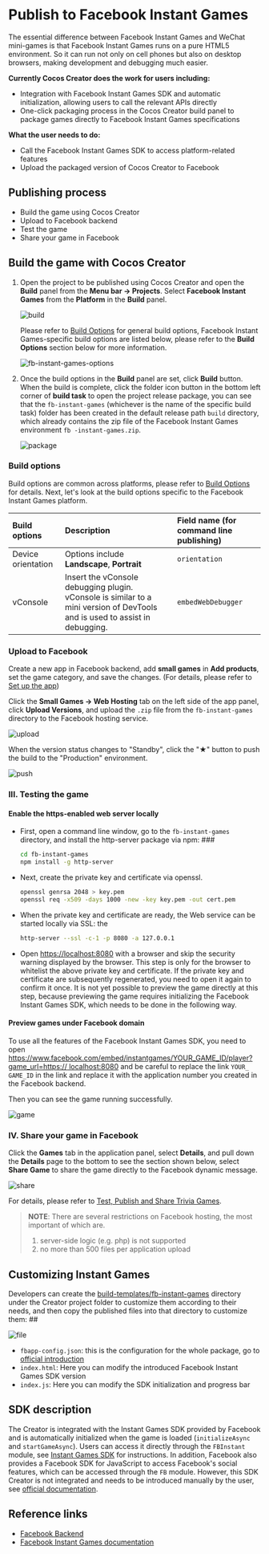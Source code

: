 # Publish to Facebook Instant Games

The essential difference between Facebook Instant Games and WeChat mini-games is that Facebook Instant Games runs on a pure HTML5 environment. So it can run not only on cell phones but also on desktop browsers, making development and debugging much easier.

**Currently Cocos Creator does the work for users including:**

- Integration with Facebook Instant Games SDK and automatic initialization, allowing users to call the relevant APIs directly
- One-click packaging process in the Cocos Creator build panel to package games directly to Facebook Instant Games specifications

**What the user needs to do:**

- Call the Facebook Instant Games SDK to access platform-related features
- Upload the packaged version of Cocos Creator to Facebook

## Publishing process

- Build the game using Cocos Creator
- Upload to Facebook backend
- Test the game
- Share your game in Facebook

## Build the game with Cocos Creator

1. Open the project to be published using Cocos Creator and open the **Build** panel from the **Menu bar -> Projects**. Select **Facebook Instant Games** from the **Platform** in the **Build** panel.

    ![build](./publish-fb-instant-games/build.png)

    Please refer to [Build Options](build-options.md) for general build options, Facebook Instant Games-specific build options are listed below, please refer to the **Build Options** section below for more information.

    ![fb-instant-games-options](./publish-fb-instant-games/build-options.png)

2. Once the build options in the **Build** panel are set, click **Build** button.
    When the build is complete, click the folder icon button in the bottom left corner of **build task** to open the project release package, you can see that the `fb-instant-games` (whichever is the name of the specific build task) folder has been created in the default release path `build` directory, which already contains the zip file of the Facebook Instant Games environment `fb -instant-games.zip`.

    ![package](./publish-fb-instant-games/package.png)

### Build options

Build options are common across platforms, please refer to [Build Options](build-options.md) for details. Next, let's look at the build options specific to the Facebook Instant Games platform.

| Build options | Description | Field name (for command line publishing) |
| :--- | :--- | :--- |
| Device orientation | Options include **Landscape**, **Portrait** | `orientation` |
| vConsole | Insert the vConsole debugging plugin. vConsole is similar to a mini version of DevTools and is used to assist in debugging. | `embedWebDebugger` |

### Upload to Facebook

Create a new app in Facebook backend, add **small games** in **Add products**, set the game category, and save the changes. (For details, please refer to [Set up the app](https://developers.facebook.com/docs/games/instant-games/getting-started/quickstart?locale=zh_CN#app-setup))

Click the **Small Games -> Web Hosting** tab on the left side of the app panel, click **Upload Versions**, and upload the `.zip` file from the `fb-instant-games` directory to the Facebook hosting service.

![upload](./publish-fb-instant-games/upload.png)

When the version status changes to "Standby", click the "★" button to push the build to the "Production" environment.

![push](./publish-fb-instant-games/push.png)

### III. Testing the game

#### Enable the https-enabled web server locally

- First, open a command line window, go to the `fb-instant-games` directory, and install the http-server package via npm: ###

  ```bash
  cd fb-instant-games
  npm install -g http-server
  ```

- Next, create the private key and certificate via openssl.

  ```bash
  openssl genrsa 2048 > key.pem
  openssl req -x509 -days 1000 -new -key key.pem -out cert.pem
  ```

- When the private key and certificate are ready, the Web service can be started locally via SSL: the

  ```bash
  http-server --ssl -c-1 -p 8080 -a 127.0.0.1 
  ```

- Open [https://localhost:8080](https://localhost:8080) with a browser and skip the security warning displayed by the browser. This step is only for the browser to whitelist the above private key and certificate. If the private key and certificate are subsequently regenerated, you need to open it again to confirm it once. It is not yet possible to preview the game directly at this step, because previewing the game requires initializing the Facebook Instant Games SDK, which needs to be done in the following way.

#### Preview games under Facebook domain

To use all the features of the Facebook Instant Games SDK, you need to open [https://www.facebook.com/embed/instantgames/YOUR_GAME_ID/player?game_url=https:// localhost:8080](https://www.facebook.com/embed/instantgames/YOUR_GAME_ID/player?game_url=https://localhost:8080) and be careful to replace the link `YOUR_ GAME_ID` in the link and replace it with the application number you created in the Facebook backend.

Then you can see the game running successfully.

![game](./publish-fb-instant-games/game.png)

### IV. Share your game in Facebook

Click the **Games** tab in the application panel, select **Details**, and pull down the **Details** page to the bottom to see the section shown below, select **Share Game** to share the game directly to the Facebook dynamic message.

![share](./publish-fb-instant-games/share.png)

For details, please refer to [Test, Publish and Share Trivia Games](https://developers.facebook.com/docs/games/instant-games/test-publish-share?locale=zh_CN).

> **NOTE**: There are several restrictions on Facebook hosting, the most important of which are.
>
> 1. server-side logic (e.g. php) is not supported
> 2. no more than 500 files per application upload

## Customizing Instant Games

Developers can create the [build-templates/fb-instant-games](custom-project-build-template.md) directory under the Creator project folder to customize them according to their needs, and then copy the published files into that directory to customize them: ##

![file](./publish-fb-instant-games/file.png)

- `fbapp-config.json`: this is the configuration for the whole package, go to [official introduction](https://developers.facebook.com/docs/games/instant-games/bundle-config)
- `index.html`: Here you can modify the introduced Facebook Instant Games SDK version
- `index.js`: Here you can modify the SDK initialization and progress bar

## SDK description

The Creator is integrated with the Instant Games SDK provided by Facebook and is automatically initialized when the game is loaded (`initializeAsync` and `startGameAsync`). Users can access it directly through the `FBInstant` module, see [Instant Games SDK](https://developers.facebook.com/docs/games/instant-games/sdk) for instructions.
In addition, Facebook also provides a Facebook SDK for JavaScript to access Facebook's social features, which can be accessed through the `FB` module. However, this SDK Creator is not integrated and needs to be introduced manually by the user, see [official documentation](https://developers.facebook.com/docs/javascript).

## Reference links

- [Facebook Backend](https://developers.facebook.com/)
- [Facebook Instant Games documentation](https://developers.facebook.com/docs/games/instant-games)
